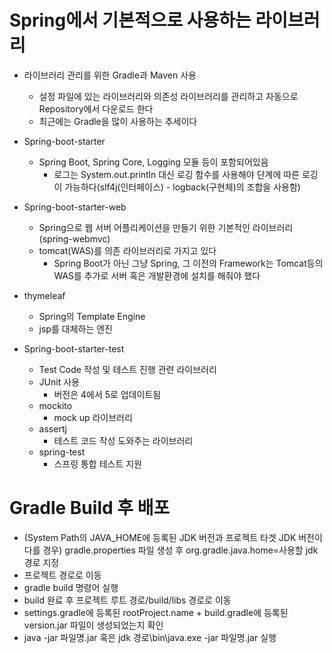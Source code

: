 # Spring에서 기본적으로 사용하는 라이브러리

- 라이브러리 관리를 위한 Gradle과 Maven 사용
   - 설정 파일에 있는 라이브러리와 의존성 라이브러리를 관리하고 자동으로 Repository에서 다운로드 한다
   - 최근에는 Gradle을 많이 사용하는 추세이다

- Spring-boot-starter
   - Spring Boot, Spring Core, Logging 모듈 등이 포함되어있음
     - 로그는 System.out.println 대신 로깅 함수를 사용해야 단계에 따른 로깅이 가능하다(slf4j(인터페이스) - logback(구현체)의 조합을 사용함)

- Spring-boot-starter-web
   - Spring으로 웹 서버 어플리케이션을 만들기 위한 기본적인 라이브러리(spring-webmvc)
   - tomcat(WAS)를 의존 라이브러리로 가지고 있다
     - Spring Boot가 아닌 그냥 Spring, 그 이전의 Framework는 Tomcat등의 WAS를 추가로 서버 혹은 개발환경에 설치를 해줘야 했다


- thymeleaf
   - Spring의 Template Engine
   - jsp를 대체하는 엔진

- Spring-boot-starter-test
  - Test Code 작성 및 테스트 진행 관련 라이브러리
  - JUnit 사용
    - 버전은 4에서 5로 업데이트됨 
  - mockito
    - mock up 라이브러리
  - assertj
    - 테스트 코드 작성 도와주는 라이브러리
  - spring-test
    - 스프링 통합 테스트 지원 
    
# Gradle Build 후 배포
- (System Path의 JAVA_HOME에 등록된 JDK 버전과 프로젝트 타겟 JDK 버전이 다를 경우) gradle.properties 파일 생성 후 org.gradle.java.home=사용할 jdk 경로 지정
- 프로젝트 경로로 이동
- gradle build  명령어 실행
- build 완료 후 프로젝트 루트 경로/build/libs 경로로 이동
- settings.gradle에 등록된 rootProject.name + build.gradle에 등록된 version.jar 파일이 생성되었는지 확인
- java -jar 파일명.jar 혹은 jdk 경로\bin\java.exe -jar 파일명.jar 실행
  
  




